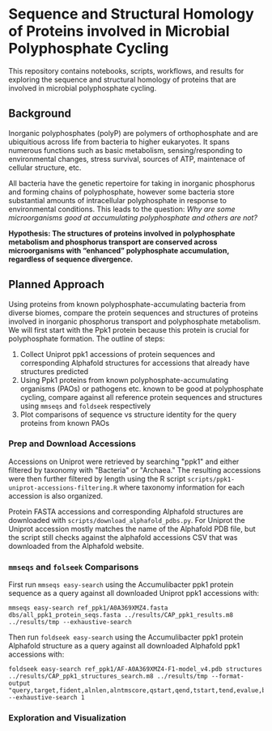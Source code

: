 # Sequence and Structural Homology of Proteins involved in Microbial Polyphosphate Cycling
This repository contains notebooks, scripts, workflows, and results for exploring the sequence and structural homology of proteins that are involved in microbial polyphosphate cycling.

## Background
Inorganic polyphosphates (polyP) are polymers of orthophosphate and are ubiquitious across life from bacteria to higher eukaryotes. It spans numerous functions such as basic metabolism, sensing/responding to environmental changes, stress survival, sources of ATP, maintenace of cellular structure, etc.

All bacteria have the genetic repertoire for taking in inorganic phosphorus and forming chains of polyphosphate, however some bacteria store substantial amounts of intracellular polyphosphate in response to environmental conditions. This leads to the question: _Why are some microorganisms good at accumulating polyphosphate and others are not?_

**Hypothesis: The structures of proteins involved in polyphosphate metabolism and phosphorus transport are conserved across microorganisms with “enhanced” polyphosphate accumulation, regardless of sequence divergence.**

## Planned Approach
Using proteins from known polyphosphate-accumulating bacteria from diverse biomes, compare the protein sequences and structures of proteins involved in inorganic phosphorus transport and polyphosphate metabolism. We will first start with the Ppk1 protein because this protein is crucial for polyphosphate formation. The outline of steps:

1. Collect Uniprot ppk1 accessions of protein sequences and corresponding Alphafold structures for accessions that already have structures predicted
2. Using Ppk1 proteins from known polyphosphate-accumulating organisms (PAOs) or pathogens etc. known to be good at polyphosphate cycling, compare against all reference protein sequences and structures using `mmseqs` and `foldseek` respectively
3. Plot comparisons of sequence vs structure identity for the query proteins from known PAOs

### Prep and Download Accessions
Accessions on Uniprot were retrieved by searching "ppk1" and either filtered by taxonomy with "Bacteria" or "Archaea." The resulting accessions were then further filtered by length using the R script `scripts/ppk1-uniprot-accessions-filtering.R` where taxonomy information for each accession is also organized.

Protein FASTA accessions and corresponding Alphafold structures are downloaded with `scripts/download_alphafold_pdbs.py`. For Uniprot the Uniprot accession mostly matches the name of the Alphafold PDB file, but the script still checks against the alphafold accessions CSV that was downloaded from the Alphafold website.

### `mmseqs` and `folseek` Comparisons
First run `mmseqs easy-search` using the Accumulibacter ppk1 protein sequence as a query against all downloaded Uniprot ppk1 accessions with:
```
mmseqs easy-search ref_ppk1/A0A369XMZ4.fasta dbs/all_ppk1_protein_seqs.fasta ../results/CAP_ppk1_results.m8 ../results/tmp --exhaustive-search
```

Then run `foldseek easy-search` using the Accumulibacter ppk1 protein Alphafold structure as a query against all downloaded Alphafold ppk1 accessions with:
```
foldseek easy-search ref_ppk1/AF-A0A369XMZ4-F1-model_v4.pdb structures ../results/CAP_ppk1_structures_search.m8 ../results/tmp --format-output "query,target,fident,alnlen,alntmscore,qstart,qend,tstart,tend,evalue,bits" --exhaustive-search 1
```

### Exploration and Visualization
